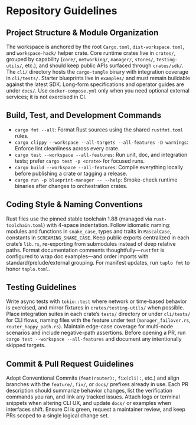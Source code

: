 # Repository Guidelines

## Project Structure & Module Organization
The workspace is anchored by the root `Cargo.toml`, `dist-workspace.toml`, and `workspace-hack/` helper crate. Core runtime crates live in `crates/`, grouped by capability (`core/`, `networking/`, `manager/`, `stores/`, `testing-utils/`, etc.), and should keep public APIs surfaced through `crates/sdk/`. The `cli/` directory hosts the `cargo-tangle` binary with integration coverage in `cli/tests/`. Starter blueprints live in `examples/` and must remain buildable against the latest SDK. Long-form specifications and operator guides are under `docs/`. Use `docker-compose.yml` only when you need optional external services; it is not exercised in CI.

## Build, Test, and Development Commands
- `cargo fmt --all`: Format Rust sources using the shared `rustfmt.toml` rules.
- `cargo clippy --workspace --all-targets --all-features -D warnings`: Enforce lint cleanliness across every crate.
- `cargo test --workspace --all-features`: Run unit, doc, and integration tests; prefer `cargo test -p <crate>` for focused runs.
- `cargo build --workspace --all-features`: Compile everything locally before publishing a crate or tagging a release.
- `cargo run -p blueprint-manager -- --help`: Smoke-check runtime binaries after changes to orchestration crates.

## Coding Style & Naming Conventions
Rust files use the pinned stable toolchain 1.88 (managed via `rust-toolchain.toml`) with 4-space indentation. Follow idiomatic naming: modules and functions in `snake_case`, types and traits in `PascalCase`, constants in `SCREAMING_SNAKE_CASE`. Keep public exports centralized in each crate’s `lib.rs`, re-exporting from submodules instead of deep relative paths. Format documentation comments thoughtfully—`rustfmt` is configured to wrap doc examples—and order imports with standard/prelude/external grouping. For manifest updates, run `taplo fmt` to honor `taplo.toml`.

## Testing Guidelines
Write async tests with `tokio::test` where network or time-based behavior is exercised, and mirror fixtures in `crates/testing-utils/` when possible. Place integration suites in each crate’s `tests/` directory or under `cli/tests/` for CLI flows, naming files with the feature under test (`manager_failover.rs`, `router_happy_path.rs`). Maintain edge-case coverage for multi-node scenarios and include negative-path assertions. Before opening a PR, run `cargo test --workspace --all-features` and document any intentionally skipped targets.

## Commit & Pull Request Guidelines
Adopt Conventional Commits (`feat(router):`, `fix(cli):`, etc.) and align branches with the `feature/`, `fix/`, or `docs/` prefixes already in use. Each PR description should summarize behavior changes, list the verification commands you ran, and link any tracked issues. Attach logs or terminal snippets when altering CLI UX, and update `docs/` or examples when interfaces shift. Ensure CI is green, request a maintainer review, and keep PRs scoped to a single logical change set.
